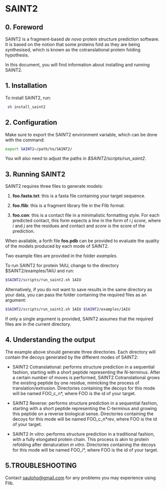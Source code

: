 # SAINT2

## 0. Foreword

SAINT2 is a fragment-based *de novo* protein structure prediction software. It is based on the notion that some proteins fold as they are being synthesised, which is known as the cotranslational protein folding hypothesis.

In this document, you will find information about installing and running SAINT2.

## 1. Installation

To install SAINT2, run:

```sh
 sh install_saint2 
```

## 2. Configuration

Make sure to export the SAINT2 environment variable, which can be done with the command:

```sh
export SAINT2=/path/to/SAINT2/
```

You will also need to adjust the paths in *$SAINT2/scripts/run\_saint2*.


## 3. Running SAINT2

SAINT2 requires three files to generate models:

1. **foo.fasta.txt**: this is a fasta file containing your target sequence.

2. **foo.flib**: this is a fragment library file in the Flib format.  

3. **foo.con**: this is a contact file in a minimalistic formatting style. For each predicted contact, this form expects a line in the form of *i j score*, where *i* and *j* are the residues and contact and *score* is the score of the prediction.

When available, a forth file **foo.pdb** can be provided to evaluate the quality of the models produced by each mode of SAINT2.

Two example files are provided in the folder *examples*.

To run SAINT2 for protein 1AIU, change to the directory $SAINT2/examples/1AIU and run:


```sh
$SAINT2/scripts/run_saint2.sh 1AIU
```

Alternatively, if you do not want to save results in the same directory as your data, you can pass the folder containing the required files as an argument:

```sh
$SAINT2/scripts/run_saint2.sh 1AIU $SAINT2/examples/1AIU
```

If only a single argument is provided, SAINT2 assumes that the required files are in the current directory.

## 4. Understanding the output

The example above should generate three directories. Each directory will contain the decoys generated by the different modes of SAINT2:

* SAINT2 Cotranslational: performs structure prediction in a sequential fashion, starting with a short peptide representing the N-terminus. After a certain number of moves is performed, SAINT2 Cotranslational grows the existing peptide by one residue, mimicking the process of translation/extrusion. Directories containing the decoys for this mode will be named FOO\_c\_n*, where FOO is the id of your target.

* SAINT2 Reverse: performs structure prediction in a sequential fashion, starting with a short peptide representing the C-terminus and growing this peptide on a reverse biological sense. Directories containing the decoys for this mode will be named FOO\_c\_n*rev, where FOO is the id of your target.

* SAINT2 *In vitro*: performs structure prediction in a traditional fashion, with a fully elongated protein chain. This process is akin to protein refolding after denaturation *in vitro*. Directories containing the decoys for this mode will be named FOO\_i*, where FOO is the id of your target.




## 5.TROUBLESHOOTING

Contact sauloho@gmail.com for any problems you may experience using Flib.

